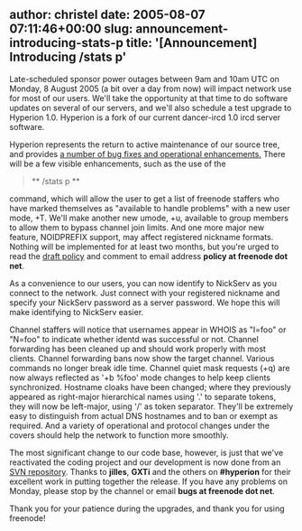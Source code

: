 author: christel
date: 2005-08-07 07:11:46+00:00
slug: announcement-introducing-stats-p
title: '[Announcement] Introducing /stats p'
---
   Late-scheduled sponsor power outages between 9am and 10am UTC on Monday, 8   August 2005 (a bit over a day from now) will impact network use for most   of our users. We'll take the opportunity at that time to do software   updates on several of our servers, and we'll also schedule a test upgrade   to Hyperion 1.0.  Hyperion is a fork of our current dancer-ircd 1.0 ircd   server software.

Hyperion represents the return to active maintenance of our source tree,   and provides    [a number of bug   fixes and operational enhancements.](http://svn.freenode.net/hyperion/trunk/NEWS)    There will be a few visible enhancements, such as the use of the


<blockquote>**   /stats p **</blockquote>


command, which will allow the user to get a list of    freenode    staffers who have marked themselves as "available to handle problems" with   a new user mode, +T. We'll make another new umode, +u, available to group   members to allow them to bypass channel join limits. And one more major   new feature, NOIDPREFIX support, may affect registered nickname formats.   Nothing will be implemented for at least two months, but you're urged to   read the    [draft policy](http://freenode.net/policy_draft_1123442180.shtml#usernames)     and comment to email address **policy at freenode dot net**.

As a convenience to our users, you can now identify to NickServ as you   connect to the network. Just connect with your registered nickname and   specify your NickServ password as a server password. We hope this will   make identifying to NickServ easier.

Channel staffers will notice that usernames appear in WHOIS as "I=foo" or   "N=foo" to indicate whether identd was successful or not. Channel   forwarding has been cleaned up and should work properly with most clients.    Channel forwarding bans now show the target channel. Various commands no   longer break idle time. Channel quiet mask requests (+q) are now always   reflected as '+b %foo' mode changes to help keep clients synchronized.    Hostname cloaks have been changed; where they previously appeared as   right-major hierarchical names using '.' to separate tokens, they will now   be left-major, using '/' as token separator. They'll be extremely easy to   distinguish from actual DNS hostnames and to ban or exempt as required.   And a variety of operational and protocol changes under the covers should   help the network to function more smoothly.

The most significant change to our code base, however, is just that we've   reactivated the coding project and our development is now done from an      [SVN repository](http://svn.freenode.net/hyperion/trunk/).    Thanks to **jilles**, **GXTi** and the others on **#hyperion**   for their excellent work in putting together the release. If you have any   problems on Monday, please stop by the channel or email **bugs at   freenode dot net**.

Thank you for your patience during the upgrades, and thank you for using    freenode!
